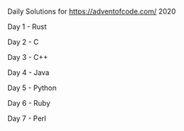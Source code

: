 Daily Solutions for https://adventofcode.com/ 2020

Day 1 - Rust

Day 2 - C

Day 3 - C++

Day 4 - Java

Day 5 - Python

Day 6 - Ruby

Day 7 - Perl

